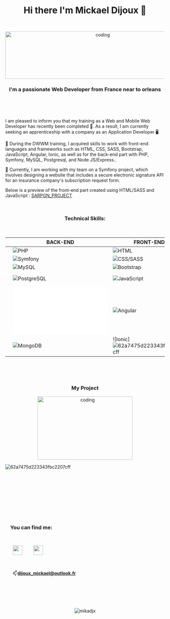 
<h1 align="center">Hi there I'm Mickael Dijoux 👋</h1>
<br><p align="center"><img alt="coding" width="600" height="150" src="https://zupimages.net/up/22/47/hxxm.jpg" alt="" /></p>
<h3 align="center">I'm a passionate Web Developer from France near to orleans</h3><br><br><br>

 I am pleased to inform you that my training as a Web and Mobile Web Developer has recently been completed 🎉. As a result, I am currently seeking an apprenticeship with a company as an Application Developer 🖥️
 
🌱 During the DWWM training, I acquired skills to work with front-end languages and frameworks such as HTML, CSS, SASS, Bootstrap, JavaScript, Angular, Ionic, as well as for the back-end part with PHP, Symfony, MySQL, Postgresql, and Node JS/Express..

 🔭 Currently, I am working with my team on a Symfony project, which involves designing a website that includes a secure electronic signature API for an insurance company's subscription request form.
 
 Below is a preview of the front-end part created using HTML/SASS and JavaScript : <a href="https://github.com/Mikadjx/Sargn_Project">SARPGN_PROJECT</a>


<br><h3 align="center">Technical Skills:</h3><br>
<div align="center">
     
|     | BACK-END                                    | FRONT-END                                     | OUTILS                                      |
| --- | ------------------------------------------- | --------------------------------------------- | ------------------------------------------- |
|     | ![PHP](lien_vers_logo_PHP)                   | ![HTML](lien_vers_logo_HTML)                  | ![GIT](lien_vers_logo_GIT)                   |
|     | ![Symfony](lien_vers_logo_Symfony)           | ![CSS/SASS](lien_vers_logo_CSS_SASS)           | ![Trello](lien_vers_logo_Trello)             |
|     | ![MySQL](lien_vers_logo_MySQL)               | ![Bootstrap](lien_vers_logo_Bootstrap)         | ![Discord](lien_vers_logo_Discord)           |
|     | ![PostgreSQL](lien_vers_logo_PostgreSQL)     | ![JavaScript](lien_vers_logo_JavaScript)       | ![VS Code](lien_vers_logo_VS_Code)           |
|     | ![Node.js](lien_vers_logo_Node.js)           | ![Angular](lien_vers_logo_Angular)             | ![Lucidchart](lien_vers_logo_Lucidchart)     |
|     | ![MongoDB](lien_vers_logo_MongoDB)           | ![Ionic]![62a7475d223343fbc2207cff](https://user-images.githubusercontent.com/109203536/233833474-d05134e4-0ef4-4bc3-9d4c-4a71f07db12d.png)             | ![Figma](lien_vers_logo_Figma)               |
</div>
<br><br><br><h3 align="center">My Project </h3>
<p align="center">
<img alt="coding" width="300" height="200" src="https://media.tenor.com/2uyENRmiUt0AAAAC/coding.gif">

![62a7475d223343fbc2207cff](https://user-images.githubusercontent.com/109203536/233833474-d05134e4-0ef4-4bc3-9d4c-4a71f07db12d.png)



        
<br><br><br><br><br><br><br><br><h3 align="left">&nbsp; &nbsp;&nbsp;You can find me:</h3><ul><br><p align="left"><a href="https://www.linkedin.com/in/mickael-dijoux-a58797252"><img src="https://zupimages.net/up/22/14/s2g7.png" width="30px"/></a> &nbsp; &nbsp; &nbsp; &nbsp;
<a href="https://twitter.com/Mickael_djx"><img src="https://zupimages.net/up/22/47/y776.png" width="30px"/></a><p align="left">
<br> <p align="left">📫**dijoux_mickael@outlook.fr**</p>
 </ul>
<br> 
<br>
 
<p align="center">
<br><br><img src="https://komarev.com/ghpvc/?username=mikadjx&label=Profile%20views&color=0e75b6&style=flat" alt="mikadjx"/></p>




